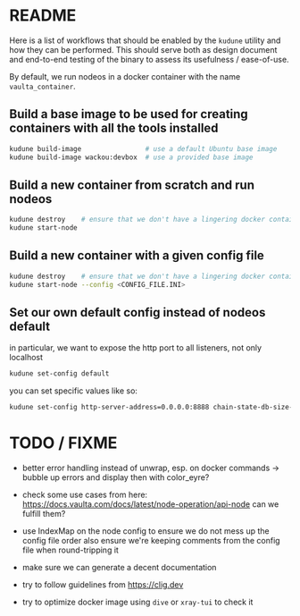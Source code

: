# README

Here is a list of workflows that should be enabled by the `kudune` utility
and how they can be performed. This should serve both as design document
and end-to-end testing of the binary to assess its usefulness / ease-of-use.

By default, we run nodeos in a docker container with the name `vaulta_container`.

## Build a base image to be used for creating containers with all the tools installed

```sh
kudune build-image                # use a default Ubuntu base image
kudune build-image wackou:devbox  # use a provided base image
```


## Build a new container from scratch and run nodeos

```sh
kudune destroy    # ensure that we don't have a lingering docker container
kudune start-node
```

## Build a new container with a given config file

```sh
kudune destroy    # ensure that we don't have a lingering docker container
kudune start-node --config <CONFIG_FILE.INI>
```

## Set our own default config instead of nodeos default

in particular, we want to expose the http port to all listeners, not only localhost

```sh
kudune set-config default
```

you can set specific values like so:
```sh
kudune set-config http-server-address=0.0.0.0:8888 chain-state-db-size-mb=65536 contracts-console=true
```


# TODO / FIXME

- better error handling instead of unwrap, esp. on docker commands
  -> bubble up errors and display then with color_eyre?

- check some use cases from here: <https://docs.vaulta.com/docs/latest/node-operation/api-node>
  can we fulfill them?

- use IndexMap on the node config to ensure we do not mess up the config file order
  also ensure we're keeping comments from the config file when round-tripping it

- make sure we can generate a decent documentation

- try to follow guidelines from <https://clig.dev>

- try to optimize docker image using `dive` or `xray-tui` to check it
